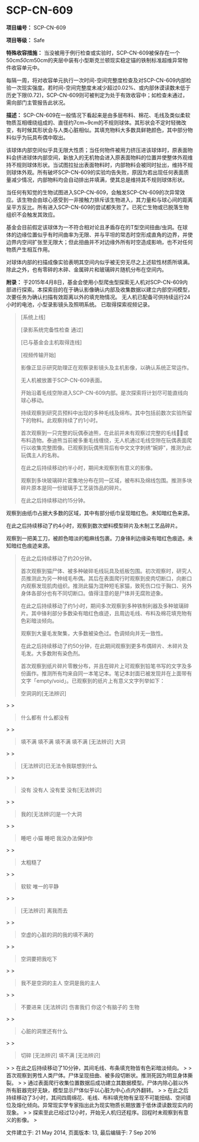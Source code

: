# SCP-CN-609

**项目编号：**  SCP-CN-609

**项目等级：**  Safe

**特殊收容措施：**  当没被用于例行检查或实验时，SCP-CN-609被保存在一个50cm*50cm*50cm的夹层中装有小型斯克兰顿现实稳定锚的铁制标准超维异常物件收容单元中。

每隔一周，将对收容单元执行一次时间-空间完整度检查及对SCP-CN-609内部检验一次现实强度。若时间-空间完整度未减少超过0.02%、或内部休谟读数未低于历史下限(0.72)，SCP-CN-609则可被判定为处于有效收容中；如检查未通过，需向部门主管报告此状况。

**描述：**  SCP-CN-609在一般情况下看起来是由多层布料、棉花、毛线及类似柔软物质互相缠绕组成的、直径约7cm~9cm的不规则球体。其形状会不定时轻微改变，有时候其形状会与人类心脏相似。其填充物料大多数具鲜艳颜色，其中部分物料似乎为玩具布偶中取出。

该球体内部空间似乎具无限大性质；当任何物件被用力挤压进该球体时，原表面物料会挤进球体内部空间，新放入的无机物会进入原表面物料的位置并使整体外观维持不规则球体形状。当试图拉扯出表面物料时，内部物料会被同时扯出，维持不规则球体外观。所有破坏SCP-CN-609的实验均告失败，原因为若出现任何表面质量减少情况，内部物料均会自动排出并填满，使其总是维持其不规则球体形状。

当任何有知觉的生物试图进入SCP-CN-609，会触发SCP-CN-609的次异常效应。该生物会由球心感受到一非接触力排斥该生物进入，其力量和与球心间的距离呈平方反比。所有进入SCP-CN-609的尝试都失败了。已死亡生物或已脱落生物组织不会触发其效应。

基金会目前假定该球体为一不符合相对论且矛盾存在的T型空间扭曲/虫洞。在球体的边缘位置似乎有时间曲率为无限、并与平坦的常态时空形成直角的边界，并使边界内空间扩张至无限大；但此扭曲并不对边缘外所有时空造成影响，也不对任何物质产生相互作用。

对球体内部的扫描成像实验表明其空间内似乎被无穷无尽之上述软性材质所填满。除此之外，也有零碎的木碎、金属碎片和玻璃碎片随机分布在空间内。

**附录：** 
于2015年4月8日，基金会使用小型爬虫型探索无人机对SCP-CN-609内部进行探索。本探索目的在于确认影像确认内部及收集数据以建立内部空间模型，次要任务为确认扫描有效距离以外的填充物情况。
无人机已配备可供持续运行24小时的电池，小型录影镜头及照明系统。
已取得探索视频记录。


> [系统上线]
> 
> [录影系统完备性检查 通过]
> 
> [已与基金会主机取得连线]
> 
> [视频传输开始]
> 
> 影像正显示研究助理正在观察录影镜头及主机影像，以确认系统正常运作。
> 
> 无人机被放置于SCP-CN-609表面。
> 
> 开始沿着毛线空隙进入SCP-CN-609内部。是次探索将计划尽可能直线向球心移动。
> 
> 持续观察到研究员预料中出现的多种毛线及绵布。其中包括前数次实验所留下的物料。此观察持续了约1小时。
> 
> 首次观察到一只完整的玩偶泰迪熊，在此前并未有观察过完整的毛线或布料造物。泰迪熊当前被多重毛线缠绕，无人机通过毛线空隙在玩偶表面爬行以收集完整图像。已观察到玩偶熊背后有中文文字刺绣“婉婷”，推测为此玩偶主人的名称。
> 
> 在此之后持续移动约半小时，期间未观察到有意义的影像。
> 
> 观察到多块玻璃碎片密集地分布在同一区域，被布料及绵线包围。推测多块碎片原本是同一份玻璃手工艺装饰品的碎片。
> 
> 在此之后持续移动约15分钟。

观察到由纸巾占据大多数的区域，其中有部分纸巾呈现暗红色。未知暗红色来源。

在此之后持续移动了约4小时，观察到数次塑料模型碎片及木制工艺品碎片。

观察到一把美工刀，被颜色暗淡的粗麻线包裹。刀身锋利边缘染有暗红色痕迹。未知暗红色痕迹来源。
> 
> 在此之后持续移动了约20分钟。
> 
> 首次观察到猫尸体、被多种破碎毛线玩具及纸板包围。初次观察时，研究人员推测此为另一种绒毛布偶。其后在表面爬行时观察到皮肉切断口，向断口内观察发现肌肉组织。推测此猫为混种短毛家猫，致死伤口位于胸口、另外身体各部分也有不同切断口。值得注意的是尸体并无腐败迹象。
> 
> 在此之后持续移动了约1小时，期间多次观察到多种铁制利器及多种玻璃碎片。其中锋利部分多数染有暗红色痕迹，且周边毛线、布料及棉花填充物有色彩暗淡倾向。
> 
> 观察到大量毛发聚集，大多数被染色过。色调倾向并无一致性。
> 
> 在此之后持续移动了约50分钟，在此期间观察到更多布偶碎片、木碎片及毛发。大多数附有染色剂。
> 
> 首次观察到纸片碎片零散分布，并且在碎片上可观察到铅笔书写的文字及多份画作。推测所有均来自同一本笔记本。笔记本封面已被发现并在上面带有文字「empty/void」。已观察到的纸片上有意义文字列举如下：
> 
> <blockquote>
&#31354;&#27934;&#27934;&#30340;[&#26080;&#27861;&#36776;&#35782;]

</blockquote>> 
> <blockquote>
&#20160;&#20040;&#37117;&#26377; &#20160;&#20040;&#37117;&#27809;&#26377;

</blockquote>> 
> <blockquote>
&#22635;&#19981;&#28385; &#22635;&#19981;&#28385; &#22635;&#19981;&#28385; &#22635;&#19981;&#28385; [&#26080;&#27861;&#36776;&#35782;] &#22823;&#27934;

</blockquote>> 
> <blockquote>
[&#26080;&#27861;&#36776;&#35782;]&#24050;&#26080;&#27861;&#20196;&#25105;&#32852;&#24819;&#21040;&#20160;&#20040;

</blockquote>> 
> <blockquote>
&#27809;&#26377; &#27809;&#26377;&#20154; &#27809;&#26377;&#29233; &#27809;&#26377;[&#26080;&#27861;&#36776;&#35782;]

</blockquote>> 
> <blockquote>
&#25105;&#30340;[&#26080;&#27861;&#36776;&#35782;]&#26159;&#19968;&#20010;&#22823;&#27934;

</blockquote>> 
> <blockquote>
&#30561;&#21543; &#23567;&#29483; &#30561;&#21543; &#25105;&#27809;&#21150;&#27861;&#20445;&#25252;&#20320;

</blockquote>> 
> <blockquote>
&#22826;&#31895;&#31961;&#20102;

</blockquote>> 
> <blockquote>
&#36719;&#36719; &#21807;&#19968;&#30340;&#24179;&#38745;

</blockquote>> 
> <blockquote>
[&#26080;&#27861;&#36776;&#35782;] &#31163;&#25105;&#32780;&#21435;

</blockquote>> 
> <blockquote>
&#31354;&#34394;&#30340;&#24515;&#33039;&#30340;&#27934;&#30340;&#25105;&#30340;&#22635;&#19981;&#28385;&#30340;

</blockquote>> 
> <blockquote>
&#31354;&#27934;&#35201;&#25226;&#25105;&#21507;&#19979;

</blockquote>> 
> <blockquote>
&#25105;&#19981;&#26159;&#31354;&#27934;&#30340;&#20027;&#20154; &#31354;&#27934;&#26159;&#25105;&#30340;&#20027;&#20154;

</blockquote>> 
> <blockquote>
&#19981;&#35201;&#36827;&#26469; [&#26080;&#27861;&#36776;&#35782;] &#20260;&#23475;&#25105;&#20204; &#20320;&#36825;&#20010;&#26377;&#33041;&#23376;&#30340; &#29983;&#29289;

</blockquote>> 
> <blockquote>
&#24515;&#33039;&#30340;&#27934;&#37324;&#36824;&#26377;&#20160;&#20040;

</blockquote>> 
> <blockquote>
&#20999;&#30862; [&#26080;&#27861;&#36776;&#35782;] &#22635;&#19981;&#28385; [&#26080;&#27861;&#36776;&#35782;]

</blockquote>> 
> 在此之后持续移动了10分钟，其间毛线、布条填充物皆有色彩暗淡倾向。
> 
> 首次观察到男性人类尸体。尸体呈现扭曲、被多段切断状。推测死因为明显身体撕裂。
> 
> 通过表面爬行收集位置数据后成功建立其数据模型。尸体内除心脏以外所有脏器完好无缺，模型显示尸体似乎以心脏为中心点内外翻转。
> 
> 在此之后持续移动了3小时，其间四周绵花、毛线、布料填充物有呈现不可能扭结、空间错位及熔化倾向。异常现实学专家指出此为现实物质长期放置于低休谟读数现实内的现象。
> 
> 探索至此已经过12小时，开始无人机归还程序。回程时未观察到有意义的影像。
> 

文件建立于: 21 May 2014, 页面版本: 13, 最后编辑于: 7 Sep 2016

 


